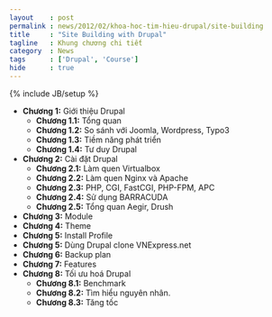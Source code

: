 ```yaml
---
layout    : post
permalink : news/2012/02/khoa-hoc-tim-hieu-drupal/site-building
title     : "Site Building with Drupal"
tagline   : Khung chương chi tiết
category  : News
tags      : ['Drupal', 'Course']
hide      : true
---
```

{% include JB/setup %}

- **Chương 1:** Giới thiệu Drupal
  - **Chương 1.1:** Tổng quan
  - **Chương 1.2:** So sánh với Joomla, Wordpress, Typo3
  - **Chương 1.3:** Tiềm năng phát triển
  - **Chương 1.4:** Tư duy Drupal
- **Chương 2:**  Cài đặt Drupal
  - **Chương 2.1:** Làm quen Virtualbox
  - **Chương 2.2:** Làm quen Nginx và Apache
  - **Chương 2.3:** PHP, CGI, FastCGI, PHP-FPM, APC
  - **Chương 2.4:** Sử dụng BARRACUDA
  - **Chương 2.5:** Tổng quan Aegir, Drush
- **Chương 3:** Module
- **Chương 4:** Theme
- **Chương 5:** Install Profile
- **Chương 5:** Dùng Drupal clone VNExpress.net
- **Chương 6:** Backup plan
- **Chương 7:** Features
- **Chương 8:** Tối ưu hoá Drupal
  - **Chương 8.1:** Benchmark
  - **Chương 8.2:** Tìm hiểu nguyên nhân.
  - **Chương 8.3:** Tăng tốc
